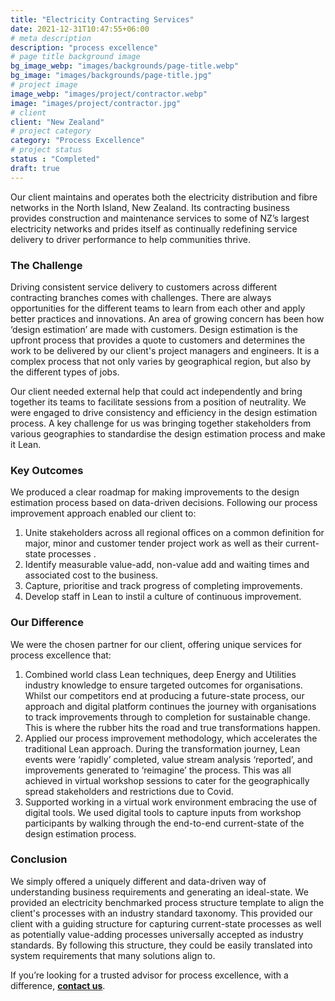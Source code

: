 ```yaml
---
title: "Electricity Contracting Services"
date: 2021-12-31T10:47:55+06:00
# meta description
description: "process excellence"
# page title background image
bg_image_webp: "images/backgrounds/page-title.webp"
bg_image: "images/backgrounds/page-title.jpg"
# project image
image_webp: "images/project/contractor.webp"
image: "images/project/contractor.jpg"
# client
client: "New Zealand"
# project category
category: "Process Excellence"
# project status
status : "Completed"
draft: true
---
```


Our client maintains and operates both the electricity distribution and fibre networks in the North Island, New Zealand. Its contracting business provides construction and maintenance services to some of NZ’s largest electricity networks and prides itself as continually redefining service delivery to driver performance to help communities thrive.

### The Challenge
Driving consistent service delivery to customers across different contracting branches comes with challenges. There are always opportunities for the different teams to learn from each other and apply better practices and innovations. An area of growing concern has been how ‘design estimation’ are made with customers. Design estimation is the upfront process that provides a quote to customers and determines the work to be delivered by our client's project managers and engineers. It is a complex process that not only varies by geographical region, but also by the different types of jobs.

Our client needed external help that could act independently and bring together its teams to facilitate sessions from a position of neutrality. We were engaged to drive consistency and efficiency in the design estimation process. A key challenge for us was bringing together stakeholders from various geographies to standardise the design estimation process and make it Lean.

### Key Outcomes
We produced a clear roadmap for making improvements to the design estimation process based on data-driven decisions. Following our process improvement approach enabled our client to:
1. Unite stakeholders across all regional offices on a common definition for major, minor and customer tender project work as well as their current-state processes .
2. Identify measurable value-add, non-value add and waiting times and associated cost to the business.
3. Capture, prioritise and track progress of completing improvements.
4. Develop staff in Lean to instil a culture of continuous improvement.

### Our Difference
We were the chosen partner for our client, offering unique services for process excellence that:
1. Combined world class Lean techniques, deep Energy and Utilities industry knowledge to ensure targeted outcomes for organisations. Whilst our competitors end at producing a future-state process, our approach and digital platform continues the journey with organisations to track improvements through to completion for sustainable change. This is where the rubber hits the road and true transformations happen.
2. Applied our process improvement methodology, which accelerates the traditional Lean approach. During the transformation journey, Lean events were ‘rapidly’ completed, value stream analysis ‘reported’, and improvements generated to ‘reimagine’ the process. This was all achieved in virtual workshop sessions to cater for the geographically spread stakeholders and restrictions due to Covid.
3. Supported working in a virtual work environment embracing the use of digital tools. We used digital tools to capture inputs from workshop participants by walking through the end-to-end current-state of the design estimation process.

### Conclusion
We simply offered a uniquely different and data-driven way of understanding business requirements and generating an ideal-state. We provided an electricity benchmarked process structure template to align the client's processes with an industry standard taxonomy. This provided our client with a guiding structure for capturing current-state processes as well as potentially value-adding processes universally accepted as industry standards. By following this structure, they could be easily translated into system requirements that many solutions align to.

If you’re looking for a trusted advisor for process excellence, with a difference, [**contact us**](https://zenconsulting.co.nz/contact/).